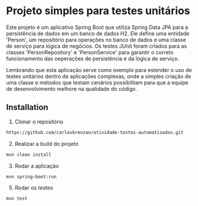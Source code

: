 # Projeto simples para testes unitários

Este projeto é um aplicativo Spring Boot que utiliza Spring Data JPA para a persistência de dados em um banco de dados H2. Ele define uma entidade 'Person', um repositório para operações no banco de dados e uma classe de serviço para lógica de negócios. 
Os testes JUnit foram criados para as classes 'PersonRepository' e 'PersonService' para garantir o correto funcionamento das oeperações de persistência e da lógica de serviço.

Lembrando que esta aplicação serve como exemplo para estender o uso de testes unitários dentro de aplicações complexas, onde a simples criação de uma classe e métodos que testam cenários possibilitam para que a equipe de desenvolvimento melhore na qualidade do código. 


## Installation

1) Clonar o repositório
```bash
https://github.com/carlosbrenzan/atividade-testes-automatizados.git
```
2) Realizar a build do projeto
```bash
mvn clean install
```
3) Rodar a aplicação
```bash
mvn spring-boot:run
```
5) Rodar os testes
```bash
mvn test
```



